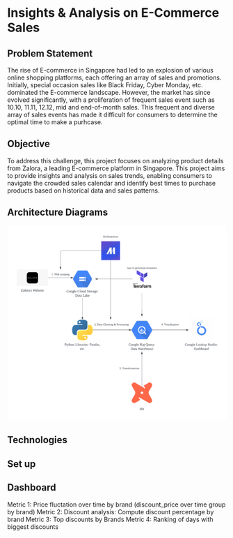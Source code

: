 # Insights & Analysis on E-Commerce Sales

## Problem Statement
The rise of E-commerce in Singapore had led to an explosion of various online shopping platforms, each offering an array of sales and promotions.
Initially, special occasion sales like Black Friday, Cyber Monday, etc. dominated the E-commerce landscape.
However, the market has since evolved significantly, with a proliferation of frequent sales event such as 10.10, 11.11, 12.12, mid and end-of-month sales.
This frequent and diverse array of sales events has made it difficult for consumers to determine the optimal time to make a purhcase. 

## Objective
To address this challenge, this project focuses on analyzing product details from Zalora, a leading E-commerce platform in Singapore. This project aims to provide insights and analysis on sales trends, enabling consumers to navigate the crowded sales calendar and identify best times to purchase products based on historical data and sales patterns.

## Architecture Diagrams
<div style="text-align: center;">
  <img src="images/E-Commerce Architecture Diagram.png" alt="architecture_diagram" width="600"/>
</div>

## Technologies

## Set up

## Dashboard
Metric 1: Price fluctation over time by brand (discount_price over time group by brand)
Metric 2: Discount analysis: Compute discount percentage by brand 
Metric 3: Top discounts by Brands
Metric 4: Ranking of days with biggest discounts